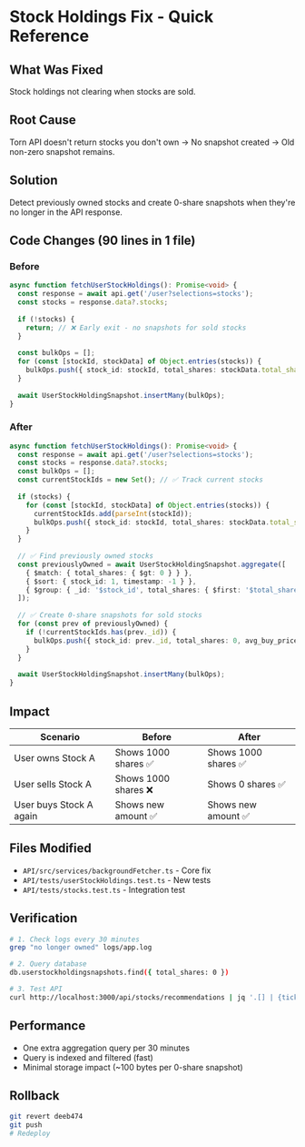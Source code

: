 # Stock Holdings Fix - Quick Reference

## What Was Fixed
Stock holdings not clearing when stocks are sold.

## Root Cause
Torn API doesn't return stocks you don't own → No snapshot created → Old non-zero snapshot remains.

## Solution
Detect previously owned stocks and create 0-share snapshots when they're no longer in the API response.

## Code Changes (90 lines in 1 file)

### Before
```typescript
async function fetchUserStockHoldings(): Promise<void> {
  const response = await api.get('/user?selections=stocks');
  const stocks = response.data?.stocks;
  
  if (!stocks) {
    return; // ❌ Early exit - no snapshots for sold stocks
  }
  
  const bulkOps = [];
  for (const [stockId, stockData] of Object.entries(stocks)) {
    bulkOps.push({ stock_id: stockId, total_shares: stockData.total_shares, ... });
  }
  
  await UserStockHoldingSnapshot.insertMany(bulkOps);
}
```

### After
```typescript
async function fetchUserStockHoldings(): Promise<void> {
  const response = await api.get('/user?selections=stocks');
  const stocks = response.data?.stocks;
  const bulkOps = [];
  const currentStockIds = new Set(); // ✅ Track current stocks
  
  if (stocks) {
    for (const [stockId, stockData] of Object.entries(stocks)) {
      currentStockIds.add(parseInt(stockId));
      bulkOps.push({ stock_id: stockId, total_shares: stockData.total_shares, ... });
    }
  }
  
  // ✅ Find previously owned stocks
  const previouslyOwned = await UserStockHoldingSnapshot.aggregate([
    { $match: { total_shares: { $gt: 0 } } },
    { $sort: { stock_id: 1, timestamp: -1 } },
    { $group: { _id: '$stock_id', total_shares: { $first: '$total_shares' } } }
  ]);
  
  // ✅ Create 0-share snapshots for sold stocks
  for (const prev of previouslyOwned) {
    if (!currentStockIds.has(prev._id)) {
      bulkOps.push({ stock_id: prev._id, total_shares: 0, avg_buy_price: null, ... });
    }
  }
  
  await UserStockHoldingSnapshot.insertMany(bulkOps);
}
```

## Impact

| Scenario | Before | After |
|----------|--------|-------|
| User owns Stock A | Shows 1000 shares ✅ | Shows 1000 shares ✅ |
| User sells Stock A | Shows 1000 shares ❌ | Shows 0 shares ✅ |
| User buys Stock A again | Shows new amount ✅ | Shows new amount ✅ |

## Files Modified
- `API/src/services/backgroundFetcher.ts` - Core fix
- `API/tests/userStockHoldings.test.ts` - New tests
- `API/tests/stocks.test.ts` - Integration test

## Verification
```bash
# 1. Check logs every 30 minutes
grep "no longer owned" logs/app.log

# 2. Query database
db.userstockholdingsnapshots.find({ total_shares: 0 })

# 3. Test API
curl http://localhost:3000/api/stocks/recommendations | jq '.[] | {ticker, owned_shares}'
```

## Performance
- One extra aggregation query per 30 minutes
- Query is indexed and filtered (fast)
- Minimal storage impact (~100 bytes per 0-share snapshot)

## Rollback
```bash
git revert deeb474
git push
# Redeploy
```
